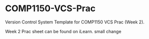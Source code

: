 # COMP1150-VCS-Prac
Version Control System Template for COMP1150 VCS Prac (Week 2).

Week 2 Prac sheet can be found on iLearn.
small change
